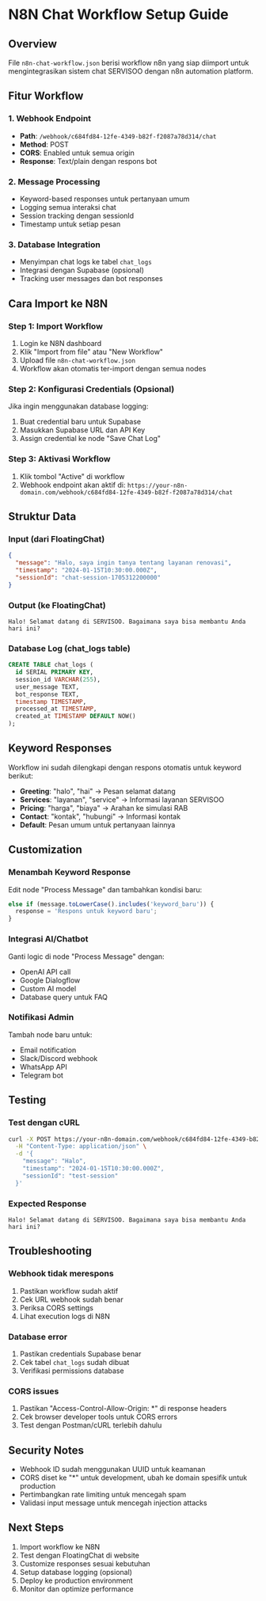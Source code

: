 # N8N Chat Workflow Setup Guide

## Overview
File `n8n-chat-workflow.json` berisi workflow n8n yang siap diimport untuk mengintegrasikan sistem chat SERVISOO dengan n8n automation platform.

## Fitur Workflow

### 1. Webhook Endpoint
- **Path**: `/webhook/c684fd84-12fe-4349-b82f-f2087a78d314/chat`
- **Method**: POST
- **CORS**: Enabled untuk semua origin
- **Response**: Text/plain dengan respons bot

### 2. Message Processing
- Keyword-based responses untuk pertanyaan umum
- Logging semua interaksi chat
- Session tracking dengan sessionId
- Timestamp untuk setiap pesan

### 3. Database Integration
- Menyimpan chat logs ke tabel `chat_logs`
- Integrasi dengan Supabase (opsional)
- Tracking user messages dan bot responses

## Cara Import ke N8N

### Step 1: Import Workflow
1. Login ke N8N dashboard
2. Klik "Import from file" atau "New Workflow"
3. Upload file `n8n-chat-workflow.json`
4. Workflow akan otomatis ter-import dengan semua nodes

### Step 2: Konfigurasi Credentials (Opsional)
Jika ingin menggunakan database logging:
1. Buat credential baru untuk Supabase
2. Masukkan Supabase URL dan API Key
3. Assign credential ke node "Save Chat Log"

### Step 3: Aktivasi Workflow
1. Klik tombol "Active" di workflow
2. Webhook endpoint akan aktif di: `https://your-n8n-domain.com/webhook/c684fd84-12fe-4349-b82f-f2087a78d314/chat`

## Struktur Data

### Input (dari FloatingChat)
```json
{
  "message": "Halo, saya ingin tanya tentang layanan renovasi",
  "timestamp": "2024-01-15T10:30:00.000Z",
  "sessionId": "chat-session-1705312200000"
}
```

### Output (ke FloatingChat)
```text
Halo! Selamat datang di SERVISOO. Bagaimana saya bisa membantu Anda hari ini?
```

### Database Log (chat_logs table)
```sql
CREATE TABLE chat_logs (
  id SERIAL PRIMARY KEY,
  session_id VARCHAR(255),
  user_message TEXT,
  bot_response TEXT,
  timestamp TIMESTAMP,
  processed_at TIMESTAMP,
  created_at TIMESTAMP DEFAULT NOW()
);
```

## Keyword Responses

Workflow ini sudah dilengkapi dengan respons otomatis untuk keyword berikut:

- **Greeting**: "halo", "hai" → Pesan selamat datang
- **Services**: "layanan", "service" → Informasi layanan SERVISOO
- **Pricing**: "harga", "biaya" → Arahan ke simulasi RAB
- **Contact**: "kontak", "hubungi" → Informasi kontak
- **Default**: Pesan umum untuk pertanyaan lainnya

## Customization

### Menambah Keyword Response
Edit node "Process Message" dan tambahkan kondisi baru:
```javascript
else if (message.toLowerCase().includes('keyword_baru')) {
  response = 'Respons untuk keyword baru';
}
```

### Integrasi AI/Chatbot
Ganti logic di node "Process Message" dengan:
- OpenAI API call
- Google Dialogflow
- Custom AI model
- Database query untuk FAQ

### Notifikasi Admin
Tambah node baru untuk:
- Email notification
- Slack/Discord webhook
- WhatsApp API
- Telegram bot

## Testing

### Test dengan cURL
```bash
curl -X POST https://your-n8n-domain.com/webhook/c684fd84-12fe-4349-b82f-f2087a78d314/chat \
  -H "Content-Type: application/json" \
  -d '{
    "message": "Halo",
    "timestamp": "2024-01-15T10:30:00.000Z",
    "sessionId": "test-session"
  }'
```

### Expected Response
```
Halo! Selamat datang di SERVISOO. Bagaimana saya bisa membantu Anda hari ini?
```

## Troubleshooting

### Webhook tidak merespons
1. Pastikan workflow sudah aktif
2. Cek URL webhook sudah benar
3. Periksa CORS settings
4. Lihat execution logs di N8N

### Database error
1. Pastikan credentials Supabase benar
2. Cek tabel `chat_logs` sudah dibuat
3. Verifikasi permissions database

### CORS issues
1. Pastikan "Access-Control-Allow-Origin: *" di response headers
2. Cek browser developer tools untuk CORS errors
3. Test dengan Postman/cURL terlebih dahulu

## Security Notes

- Webhook ID sudah menggunakan UUID untuk keamanan
- CORS diset ke "*" untuk development, ubah ke domain spesifik untuk production
- Pertimbangkan rate limiting untuk mencegah spam
- Validasi input message untuk mencegah injection attacks

## Next Steps

1. Import workflow ke N8N
2. Test dengan FloatingChat di website
3. Customize responses sesuai kebutuhan
4. Setup database logging (opsional)
5. Deploy ke production environment
6. Monitor dan optimize performance